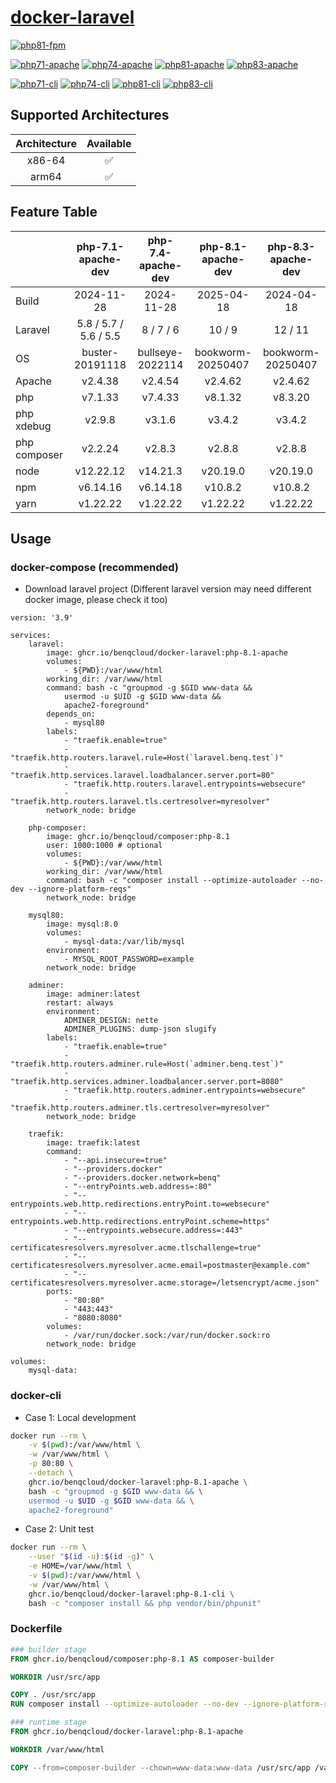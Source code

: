 # [docker-laravel](https://github.com/benqcloud/docker-laravel)

[![php81-fpm](https://github.com/benqcloud/docker-laravel/actions/workflows/php81-fpm-workflow.yml/badge.svg)](https://github.com/benqcloud/docker-laravel/actions/workflows/php81-fpm-workflow.yml)

[![php71-apache](https://github.com/benqcloud/docker-laravel/actions/workflows/php71-apache-workflow.yml/badge.svg)](https://github.com/benqcloud/docker-laravel/actions/workflows/php71-apache-workflow.yml)
[![php74-apache](https://github.com/benqcloud/docker-laravel/actions/workflows/php74-apache-workflow.yml/badge.svg)](https://github.com/benqcloud/docker-laravel/actions/workflows/php74-apache-workflow.yml)
[![php81-apache](https://github.com/benqcloud/docker-laravel/actions/workflows/php81-apache-workflow.yml/badge.svg)](https://github.com/benqcloud/docker-laravel/actions/workflows/php81-apache-workflow.yml)
[![php83-apache](https://github.com/benqcloud/docker-laravel/actions/workflows/php83-apache-workflow.yml/badge.svg)](https://github.com/benqcloud/docker-laravel/actions/workflows/php83-apache-workflow.yml)

[![php71-cli](https://github.com/benqcloud/docker-laravel/actions/workflows/php71-cli-workflow.yml/badge.svg)](https://github.com/benqcloud/docker-laravel/actions/workflows/php71-cli-workflow.yml)
[![php74-cli](https://github.com/benqcloud/docker-laravel/actions/workflows/php74-cli-workflow.yml/badge.svg)](https://github.com/benqcloud/docker-laravel/actions/workflows/php74-cli-workflow.yml)
[![php81-cli](https://github.com/benqcloud/docker-laravel/actions/workflows/php81-cli-workflow.yml/badge.svg)](https://github.com/benqcloud/docker-laravel/actions/workflows/php81-cli-workflow.yml)
[![php83-cli](https://github.com/benqcloud/docker-laravel/actions/workflows/php83-cli-workflow.yml/badge.svg)](https://github.com/benqcloud/docker-laravel/actions/workflows/php83-cli-workflow.yml)

## Supported Architectures

| Architecture | Available
| :----: | :----: |
| x86-64 | ✅ |
| arm64 | ✅ |

## Feature Table

|     |  php-7.1-apache-dev | php-7.4-apache-dev | php-8.1-apache-dev | php-8.3-apache-dev |
| :-- | :------------: | :----------------: | :------------: | :----------------: |
| Build | 2024-11-28 | 2024-11-28 | 2025-04-18 | 2024-04-18 |
| Laravel | 5.8 / 5.7 / 5.6 / 5.5 | 8 / 7 / 6 | 10 / 9 | 12 / 11 |
| OS | buster-20191118 | bullseye-2022114 | bookworm-20250407 | bookworm-20250407 |
| Apache | v2.4.38 | v2.4.54 | v2.4.62 | v2.4.62 |
| php | v7.1.33 | v7.4.33 | v8.1.32 | v8.3.20 |
| php xdebug | v2.9.8 | v3.1.6 | v3.4.2 | v3.4.2 |
| php composer | v2.2.24 | v2.8.3 | v2.8.8 | v2.8.8 |
| node | v12.22.12 | v14.21.3 | v20.19.0 | v20.19.0 |
| npm | v6.14.16 | v6.14.18 | v10.8.2 | v10.8.2 |
| yarn | v1.22.22 | v1.22.22 | v1.22.22 | v1.22.22 |

## Usage

### docker-compose (recommended)

- Download laravel project (Different laravel version may need different docker image, please check it too)

```docker-compose
version: '3.9'

services:
    laravel:
        image: ghcr.io/benqcloud/docker-laravel:php-8.1-apache
        volumes:
            - ${PWD}:/var/www/html
        working_dir: /var/www/html
        command: bash -c "groupmod -g $GID www-data &&
            usermod -u $UID -g $GID www-data &&
            apache2-foreground"
        depends_on:
            - mysql80
        labels:
            - "traefik.enable=true"
            - "traefik.http.routers.laravel.rule=Host(`laravel.benq.test`)"
            - "traefik.http.services.laravel.loadbalancer.server.port=80"
            - "traefik.http.routers.laravel.entrypoints=websecure"
            - "traefik.http.routers.laravel.tls.certresolver=myresolver"
        network_node: bridge

    php-composer:
        image: ghcr.io/benqcloud/composer:php-8.1
        user: 1000:1000 # optional
        volumes:
            - ${PWD}:/var/www/html
        working_dir: /var/www/html
        command: bash -c "composer install --optimize-autoloader --no-dev --ignore-platform-reqs"
        network_node: bridge

    mysql80:
        image: mysql:8.0
        volumes:
            - mysql-data:/var/lib/mysql
        environment:
            - MYSQL_ROOT_PASSWORD=example
        network_node: bridge

    adminer:
        image: adminer:latest
        restart: always
        environment:
            ADMINER_DESIGN: nette
            ADMINER_PLUGINS: dump-json slugify
        labels:
            - "traefik.enable=true"
            - "traefik.http.routers.adminer.rule=Host(`adminer.benq.test`)"
            - "traefik.http.services.adminer.loadbalancer.server.port=8080"
            - "traefik.http.routers.adminer.entrypoints=websecure"
            - "traefik.http.routers.adminer.tls.certresolver=myresolver"
        network_node: bridge

    traefik:
        image: traefik:latest
        command:
            - "--api.insecure=true"
            - "--providers.docker"
            - "--providers.docker.network=benq"
            - "--entryPoints.web.address=:80"
            - "--entrypoints.web.http.redirections.entryPoint.to=websecure"
            - "--entrypoints.web.http.redirections.entryPoint.scheme=https"
            - "--entrypoints.websecure.address=:443"
            - "--certificatesresolvers.myresolver.acme.tlschallenge=true"
            - "--certificatesresolvers.myresolver.acme.email=postmaster@example.com"
            - "--certificatesresolvers.myresolver.acme.storage=/letsencrypt/acme.json"
        ports:
            - "80:80"
            - "443:443"
            - "8080:8080"
        volumes:
            - /var/run/docker.sock:/var/run/docker.sock:ro
        network_node: bridge

volumes:
    mysql-data:

```

### docker-cli

- Case 1: Local development

```bash
docker run --rm \
    -v $(pwd):/var/www/html \
    -w /var/www/html \
    -p 80:80 \
    --detach \
    ghcr.io/benqcloud/docker-laravel:php-8.1-apache \
    bash -c "groupmod -g $GID www-data && \
    usermod -u $UID -g $GID www-data && \
    apache2-foreground"
```

- Case 2: Unit test

```bash
docker run --rm \
    --user "$(id -u):$(id -g)" \
    -e HOME=/var/www/html \
    -v $(pwd):/var/www/html \
    -w /var/www/html \
    ghcr.io/benqcloud/docker-laravel:php-8.1-cli \
    bash -c "composer install && php vendor/bin/phpunit"
```

### Dockerfile

```dockerfile
### builder stage
FROM ghcr.io/benqcloud/composer:php-8.1 AS composer-builder

WORKDIR /usr/src/app

COPY . /usr/src/app
RUN composer install --optimize-autoloader --no-dev --ignore-platform-reqs

### runtime stage
FROM ghcr.io/benqcloud/docker-laravel:php-8.1-apache

WORKDIR /var/www/html

COPY --from=composer-builder --chown=www-data:www-data /usr/src/app /var/www/html
```
